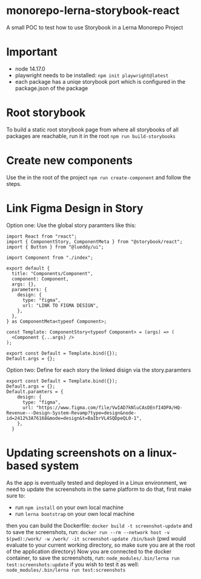 # monorepo-lerna-storybook-react

A small POC to test how to use Storybook in a Lerna Monorepo Project

# Important

- node 14.17.0
- playwright needs to be installed: `npm init playwright@latest`
- each package has a uniqe storybook port which is configured in the package.json of the package

# Root storybook

To build a static root storybook page from where all storybooks of all packages are reachable, run it in the root
`npm run build-storybooks`

# Create new components

Use the in the root of the project `npm run create-component` and follow the steps.

# Link Figma Design in Story

Option one: Use the global story paramters like this:

```
import React from "react";
import { ComponentStory, ComponentMeta } from "@storybook/react";
import { Button } from "@lueddy/ui";

import Component from "./index";

export default {
  title: "Components/Component",
  component: Component,
  args: {},
  parameters: {
    design: {
      type: "figma",
      url: "LINK TO FIGMA DESIGN",
    },
  },
} as ComponentMeta<typeof Component>;

const Template: ComponentStory<typeof Component> = (args) => (
  <Component {...args} />
);

export const Default = Template.bind({});
Default.args = {};

```

Option two: Define for each story the linked disign via the story.paramters

```
export const Default = Template.bind({});
Default.args = {};
Default.paramters = {
    design: {
      type: "figma",
      url: "https://www.figma.com/file/VwIAD7kNluCAsDEnfI4DPA/HQ-Revenue---Design-System-Revamp?type=design&node-id=2412%3A76168&mode=design&t=BaIbrVL4SQDpeQL0-1",
    },
  }
```
# Updating screenshots on a linux-based system
As the app is eventually tested and deployed in a Linux environment, we need to update the screenshots in the same platform
to do that, first make sure to:
- run `npm install` on your own local machine
- run `lerna bootstrap` on your own local machine

then you can build the Dockerfile:
`docker build -t screenshot-update`
and to save the screenshots, run:
`docker run --rm --network host -v $(pwd):/work/ -w /work/ -it screenshot-update /bin/bash` (pwd would evaluate to your current working directory, so make sure you are at the root of the application directory)
Now you are connected to the docker container, to save the screenshots, run:
`node_modules/.bin/lerna run test:screenshots:update`
if you wish to test it as well:
`node_modules/.bin/lerna run test:screenshots`